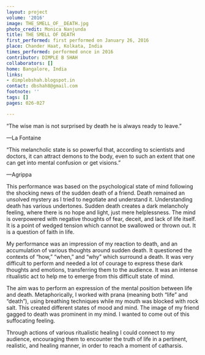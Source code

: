 ```yaml
---
layout: project
volume: '2016'
image: THE_SMELL_OF__DEATH.jpg
photo_credit: Monica Nanjunda
title: THE SMELL OF DEATH
first_performed: first performed on January 26, 2016
place: Chander Haat, Kolkata, India
times_performed: performed once in 2016
contributor: DIMPLE B SHAH
collaborators: []
home: Bangalore, India
links:
- dimplebshah.blogspot.in
contact: dbshah8@gmail.com
footnote: ''
tags: []
pages: 026-027

---
```


“The wise man is not surprised by death he is always ready to leave.”

—La Fontaine

“This melancholic state is so powerful that, according to scientists and doctors, it can attract demons to the body, even to such an extent that one can get into mental confusion or get visions.”

—Agrippa

This performance was based on the psychological state of mind following the shocking news of the sudden death of a friend. Death remained an unsolved mystery as I tried to negotiate and understand it. Understanding death has various undertones. Sudden death creates a dark melancholy feeling, where there is no hope and light, just mere helplessness. The mind is overpowered with negative thoughts of fear, deceit, and lack of life itself. It is a point of wedged tension which cannot be swallowed or thrown out. It is a question of faith in life.

My performance was an impression of my reaction to death, and an accumulation of various thoughts around sudden death. It questioned the contexts of “how,” “when,” and “why” which surround a death. It was very difficult to perform and needed a lot of courage to express these dark thoughts and emotions, transferring them to the audience. It was an intense ritualistic act to help me to emerge from this difficult state of mind.

The aim was to perform an expression of the mental position between life and death. Metaphorically, I worked with prana (meaning both “life” and “death”), using breathing techniques while my mouth was blocked with rock salt. This created different states of mood and mind. The image of my friend gagged to death was prominent in my mind. I wanted to come out of this suffocating feeling.

Through actions of various ritualistic healing I could connect to my audience, encouraging them to encounter the truth of life in a pertinent, realistic, and healing manner, in order to reach a moment of catharsis.
